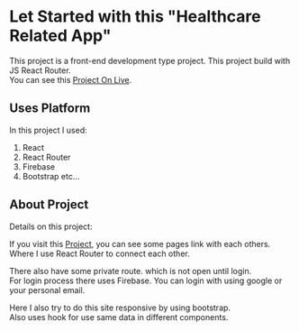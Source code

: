 # Let Started with this "Healthcare Related App"

This project is a front-end development type project. This project build with JS React Router.\
You can see this [Project On Live](https://helthcare-related-website.web.app/).

## Uses Platform

In this project I used:
1. React
2. React Router
3. Firebase
4. Bootstrap etc...

## About Project

Details on this project:

If you visit this [Project](https://helthcare-related-website.web.app/), you can see some pages link with each others.\
Where I use React Router to connect each other.

There also have some private route. which is not open until login.\
For login process there uses Firebase. You can login with using google or your personal email.

Here I also try to do this site responsive by using bootstrap.\
Also uses hook for use same data in different components.
